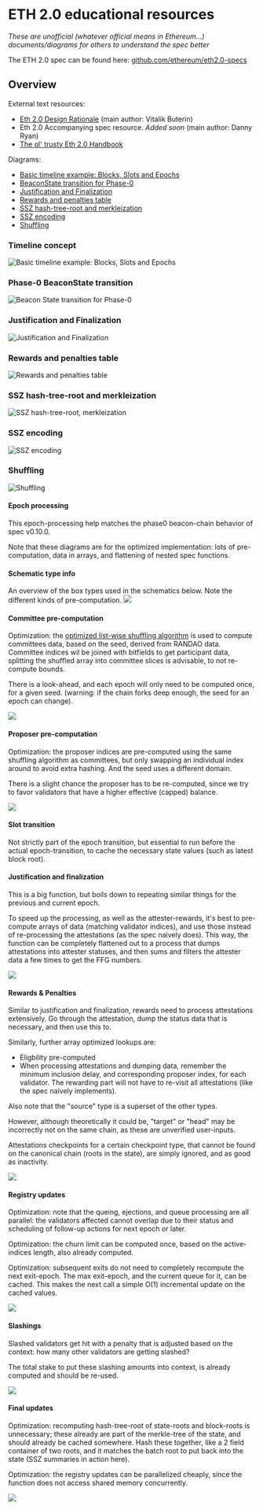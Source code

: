 # ETH 2.0 educational resources

*These are unofficial (whatever official means in Ethereum...) documents/diagrams for others to understand the spec better*

The ETH 2.0 spec can be found here: [github.com/ethereum/eth2.0-specs](https://github.com/ethereum/eth2.0-specs)


## Overview

External text resources:

- [Eth 2.0 Design Rationale](https://notes.ethereum.org/s/rkhCgQteN) (main author: Vitalik Buterin)
- Eth 2.0 Accompanying spec resource. *Added soon* (main author: Danny Ryan)
- [The ol' trusty Eth 2.0 Handbook](https://notes.ethereum.org/s/BkSZAJNwX)

Diagrams:

- [Basic timeline example: Blocks, Slots and Epochs](#timeline-concept)
- [BeaconState transition for Phase-0](#phase-0-beaconstate-transition)
- [Justification and Finalization](#justification-and-finalization)
- [Rewards and penalties table](#rewards-and-penalties-table)
- [SSZ hash-tree-root and merkleization](#ssz-hash-tree-root-and-merkleization)
- [SSZ encoding](#ssz-encoding)
- [Shuffling](#shuffling)


### Timeline concept

![Basic timeline example: Blocks, Slots and Epochs](eth2-timeline.png)


### Phase-0 BeaconState transition

![Beacon State transition for Phase-0](eth2-transition.png)


### Justification and Finalization

![Justification and Finalization](eth2-finalization.png)


### Rewards and penalties table

![Rewards and penalties table](eth2-rewards-penalties.png)


### SSZ hash-tree-root and merkleization

![SSZ hash-tree-root, merkleization](eth2-htr.png)


### SSZ encoding

![SSZ encoding](eth2-ssz.png)


### Shuffling

![Shuffling](eth2-shuffling.png)

#### Epoch processing

This epoch-processing help matches the phase0 beacon-chain behavior of spec v0.10.0.

Note that these diagrams are for the optimized implementation: lots of pre-computation, data in arrays, and flattening of nested spec functions. 

#### Schematic type info

An overview of the box types used in the schematics below. Note the different kinds of pre-computation.
![](epoch_process/schematic_types.png)

#### Committee pre-computation

Optimization: the [optimized list-wise shuffling algorithm](#shuffling) is used to compute committees data, based on the seed, derived from RANDAO data.
Committee indices wil be joined with bitfields to get participant data, splitting the shuffled array into committee slices is advisable, to not re-compute bounds.

There is a look-ahead, and each epoch will only need to be computed once, for a given seed. (warning: if the chain forks deep enough, the seed for an epoch can change).

![](epoch_process/committee_pre_compute.png)

#### Proposer pre-computation

Optimization: the proposer indices are pre-computed using the same shuffling algorithm as committees, but only swapping an individual index around to avoid extra hashing. And the seed uses a different domain.

There is a slight chance the proposer has to be re-computed, since we try to favor validators that have a higher effective (capped) balance.

![](epoch_process/proposer_pre_compute.png)

#### Slot transition

Not strictly part of the epoch transition, but essential to run before the actual epoch-transition, to cache the necessary state values (such as latest block root).

#### Justification and finalization

This is a big function, but boils down to repeating similar things for the previous and current epoch.

To speed up the processing, as well as the attester-rewards, it's best to pre-compute arrays of data (matching validator indices), and use those instead of re-processing the attestations (as the spec naively does).
This way, the function can be completely flattened out to a process that dumps attestations into attester statuses, and then sums and filters the attester data a few times to get the FFG numbers.

![](epoch_process/justification_finalization.png)

#### Rewards & Penalties

Similar to justification and finalization, rewards need to process attestations extensively. Go through the attestation, dump the status data that is necessary, and then use this to.

Similarly, further array optimized lookups are:
- Eligbility pre-computed
- When processing attestations and dumping data, remember the minimum inclusion delay, and corresponding proposer index, for each validator.
  The rewarding part will not have to re-visit all attestations (like the spec naively implements).

Also note that the "source" type is a superset of the other types.

However, although theoretically it could be, "target" or "head" may be incorrectly not on the same chain, as these are unverified user-inputs.

Attestations checkpoints for a certain checkpoint type, that cannot be found on the canonical chain (roots in the state), are simply ignored, and as good as inactivity. 

![](epoch_process/rewards_penalties.png)

#### Registry updates

Optimization: note that the queing, ejections, and queue processing are all parallel: the validators affected cannot overlap due to their status and scheduling of follow-up actions for next epoch or later.

Optimization: the churn limit can be computed once, based on the active-indices length, also already computed.

Optimization: subsequent exits do not need to completely recompute the next exit-epoch.
The max exit-epoch, and the current queue for it, can be cached. This makes the next call a simple O(1) incremental update on the cached values. 

![](epoch_process/registry_updates.png)

#### Slashings

Slashed validators get hit with a penalty that is adjusted based on the context: how many other validators are getting slashed?

The total stake to put these slashing amounts into context, is already computed and should be re-used.

![](epoch_process/slashings.png)

#### Final updates

Optimization: recomputing hash-tree-root of state-roots and block-roots is unnecessary; these already are part of the merkle-tree of the state, and should already be cached somewhere.
Hash these together, like a 2 field container of two roots, and it matches the batch root to put back into the state (SSZ summaries in action here).

Optimization: the registry updates can be parallelized cheaply, since the function does not access shared memory concurrently.

![](epoch_process/final_updates.png)
